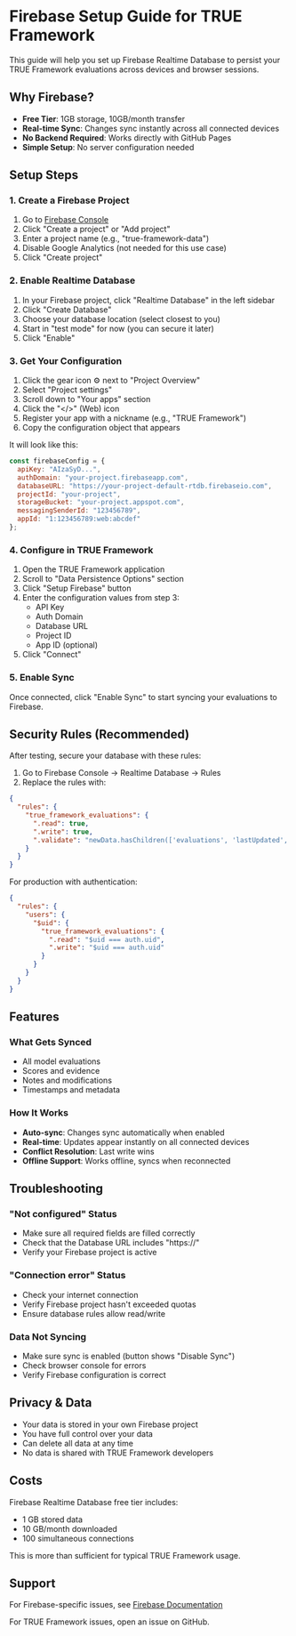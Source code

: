 # Firebase Setup Guide for TRUE Framework

This guide will help you set up Firebase Realtime Database to persist your TRUE Framework evaluations across devices and browser sessions.

## Why Firebase?

- **Free Tier**: 1GB storage, 10GB/month transfer
- **Real-time Sync**: Changes sync instantly across all connected devices
- **No Backend Required**: Works directly with GitHub Pages
- **Simple Setup**: No server configuration needed

## Setup Steps

### 1. Create a Firebase Project

1. Go to [Firebase Console](https://console.firebase.google.com/)
2. Click "Create a project" or "Add project"
3. Enter a project name (e.g., "true-framework-data")
4. Disable Google Analytics (not needed for this use case)
5. Click "Create project"

### 2. Enable Realtime Database

1. In your Firebase project, click "Realtime Database" in the left sidebar
2. Click "Create Database"
3. Choose your database location (select closest to you)
4. Start in "test mode" for now (you can secure it later)
5. Click "Enable"

### 3. Get Your Configuration

1. Click the gear icon ⚙️ next to "Project Overview"
2. Select "Project settings"
3. Scroll down to "Your apps" section
4. Click the "</>" (Web) icon
5. Register your app with a nickname (e.g., "TRUE Framework")
6. Copy the configuration object that appears

It will look like this:
```javascript
const firebaseConfig = {
  apiKey: "AIzaSyD...",
  authDomain: "your-project.firebaseapp.com",
  databaseURL: "https://your-project-default-rtdb.firebaseio.com",
  projectId: "your-project",
  storageBucket: "your-project.appspot.com",
  messagingSenderId: "123456789",
  appId: "1:123456789:web:abcdef"
};
```

### 4. Configure in TRUE Framework

1. Open the TRUE Framework application
2. Scroll to "Data Persistence Options" section
3. Click "Setup Firebase" button
4. Enter the configuration values from step 3:
   - API Key
   - Auth Domain
   - Database URL
   - Project ID
   - App ID (optional)
5. Click "Connect"

### 5. Enable Sync

Once connected, click "Enable Sync" to start syncing your evaluations to Firebase.

## Security Rules (Recommended)

After testing, secure your database with these rules:

1. Go to Firebase Console → Realtime Database → Rules
2. Replace the rules with:

```json
{
  "rules": {
    "true_framework_evaluations": {
      ".read": true,
      ".write": true,
      ".validate": "newData.hasChildren(['evaluations', 'lastUpdated', 'version'])"
    }
  }
}
```

For production with authentication:
```json
{
  "rules": {
    "users": {
      "$uid": {
        "true_framework_evaluations": {
          ".read": "$uid === auth.uid",
          ".write": "$uid === auth.uid"
        }
      }
    }
  }
}
```

## Features

### What Gets Synced
- All model evaluations
- Scores and evidence
- Notes and modifications
- Timestamps and metadata

### How It Works
- **Auto-sync**: Changes sync automatically when enabled
- **Real-time**: Updates appear instantly on all connected devices
- **Conflict Resolution**: Last write wins
- **Offline Support**: Works offline, syncs when reconnected

## Troubleshooting

### "Not configured" Status
- Make sure all required fields are filled correctly
- Check that the Database URL includes "https://"
- Verify your Firebase project is active

### "Connection error" Status
- Check your internet connection
- Verify Firebase project hasn't exceeded quotas
- Ensure database rules allow read/write

### Data Not Syncing
- Make sure sync is enabled (button shows "Disable Sync")
- Check browser console for errors
- Verify Firebase configuration is correct

## Privacy & Data

- Your data is stored in your own Firebase project
- You have full control over your data
- Can delete all data at any time
- No data is shared with TRUE Framework developers

## Costs

Firebase Realtime Database free tier includes:
- 1 GB stored data
- 10 GB/month downloaded
- 100 simultaneous connections

This is more than sufficient for typical TRUE Framework usage.

## Support

For Firebase-specific issues, see [Firebase Documentation](https://firebase.google.com/docs/database/web/start)

For TRUE Framework issues, open an issue on GitHub.
